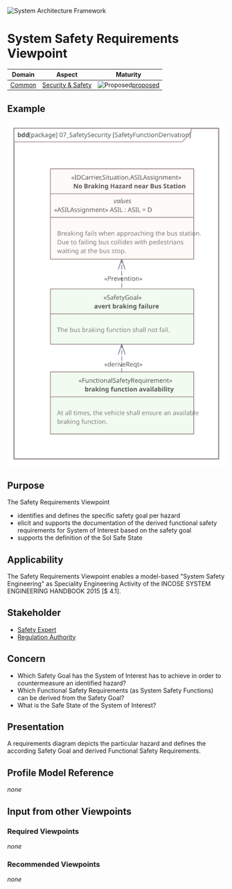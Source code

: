 ![System Architecture Framework](../diagrams/Logo_SAF.png)
# System Safety Requirements Viewpoint
|**Domain**|**Aspect**|**Maturity**|
| --- | --- | --- |
|[Common](../domains.md#Domain-Common)|[Security & Safety](../aspects.md#Aspect-Security--Safety)|![Proposed](../diagrams/Under_construction_icon-red.svg)[proposed](../using-saf/maturity.md#proposed)|
## Example
![SafetyFunction](../diagrams/SFV07c_SafetyFunctionDerivation.svg)
## Purpose
The Safety Requirements Viewpoint
* identifies and defines the specific safety goal per hazard
* elicit and supports the documentation of the derived functional safety requirements for System of Interest based on the safety goal
* supports the definition of the SoI Safe State
## Applicability
The Safety Requirements Viewpoint enables a model-based "System Safety Engineering" as Speciality Engineering Activity of the INCOSE SYSTEM ENGINEERING HANDBOOK 2015 [$ 4.1].
## Stakeholder
* [Safety Expert](../stakeholders.md#safety-expert)
* [Regulation Authority](../stakeholders.md#Regulation-Authority)
## Concern
* Which Safety Goal has the System of Interest has to achieve in order to countermeasure an identified hazard?
* Which Functional Safety Requirements (as System Safety Functions) can be derived from the Safety Goal?
* What is the Safe State of the System of Interest?
## Presentation
A requirements diagram depicts the particular hazard and defines the according Safety Goal and derived Functional Safety Requirements.
## Profile Model Reference
*none*
## Input from other Viewpoints
### Required Viewpoints
*none*
### Recommended Viewpoints
*none*

